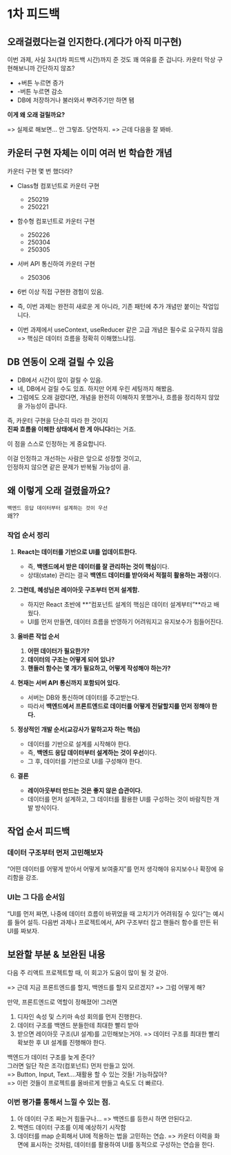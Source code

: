 # 1차 피드백

## 오래걸렸다는걸 인지한다.(게다가 아직 미구현)

이번 과제, 사실 3시(1차 피드백 시간)까지 준 것도 꽤 여유를 준 겁니다. 
카운터 막상 구현해보니까 간단하지 않죠?

- +버튼 누르면 증가
- -버튼 누르면 감소
- DB에 저장하거나 불러와서 뿌려주기만 하면 됌

**이게 왜 오래 걸릴까요?**

=> 실제로 해보면… 안 그렇죠. 당연하지.
=> 근데 다음을 잘 봐바.

## 카운터 구현 자체는 이미 여러 번 학습한 개념

카운터 구현 몇 번 했더라?

- Class형 컴포넌트로 카운터 구현
    - 250219
    - 250221
- 함수형 컴포넌트로 카운터 구현
    - 250226
    - 250304
    - 250305
- 서버 API 통신하여 카운터 구현
    - 250306

- 6번 이상 직접 구현한 경험이 있음.
- 즉, 이번 과제는 완전히 새로운 게 아니라, 기존 패턴에 추가 개념만 붙이는 작업입니다.
- 이번 과제에서 useContext, useReducer 같은 고급 개념은 필수로 요구하지 않음 => 핵심은 데이터 흐름을 정확히 이해했느냐임.  

## DB 연동이 오래 걸릴 수 있음

- DB에서 시간이 많이 걸릴 수 있음.  
- 네, DB에서 걸릴 수도 있죠. 하지만 어제 우린 세팅까지 해봤음.
- 그럼에도 오래 걸렸다면, 개념을 완전히 이해하지 못했거나, 흐름을 정리하지 않았을 가능성이 큽니다.

즉, 카운터 구현을 단순히 따라 한 것이지  
**진짜 흐름을 이해한 상태에서 한 게 아니다**라는 거죠.  

이 점을 스스로 인정하는 게 중요합니다.  

이걸 인정하고 개선하는 사람은 앞으로 성장할 것이고,  
인정하지 않으면 같은 문제가 반복될 가능성이 큼.

## 왜 이렇게 오래 걸렸을까요?

`백엔드 응답 데이터부터 설계하는 것이 우선`  
왜??

### 작업 순서 정리 

1. **React는 데이터를 기반으로 UI를 업데이트한다.**

   - 즉, **백엔드에서 받은 데이터를 잘 관리하는 것이 핵심**이다.  
   - 상태(state) 관리는 결국 **백엔드 데이터를 받아와서 적절히 활용하는 과정**이다.  

2. **그런데, 혜성님은 레이아웃 구조부터 먼저 설계함.** 

   - 하지만 React 초반에 **“컴포넌트 설계의 핵심은 데이터 설계부터”**라고 배웠다.  
   - UI를 먼저 만들면, 데이터 흐름을 반영하기 어려워지고 유지보수가 힘들어진다.  

3. **올바른 작업 순서**  

   1. **어떤 데이터가 필요한가?**  
   2. **데이터의 구조는 어떻게 되어 있나?**  
   3. **핸들러 함수는 몇 개가 필요하고, 어떻게 작성해야 하는가?**  

4. **현재는 서버 API 통신까지 포함되어 있다.**  

   - 서버는 DB와 통신하며 데이터를 주고받는다.  
   - 따라서 **백엔드에서 프론트엔드로 데이터를 어떻게 전달할지를 먼저 정해야 한다.**  

5. **정상적인 개발 순서(교강사가 말하고자 하는 핵심)**  

   - 데이터를 기반으로 설계를 시작해야 한다.  
   - 즉, **백엔드 응답 데이터부터 설계하는 것이 우선**이다.  
   - 그 후, 데이터를 기반으로 UI를 구성해야 한다.  

6. **결론**  

   - **레이아웃부터 만드는 것은 좋지 않은 습관이다.**  
   - 데이터를 먼저 설계하고, 그 데이터를 활용한 UI를 구성하는 것이 바람직한 개발 방식이다.

## 작업 순서 피드백

### 데이터 구조부터 먼저 고민해보자

“어떤 데이터를 어떻게 받아서 어떻게 보여줄지”를 먼저 생각해야 유지보수나 확장에 유리함을 강조.

### UI는 그 다음 순서임

“UI를 먼저 짜면, 나중에 데이터 흐름이 바뀌었을 때 고치기가 어려워질 수 있다”는 예시를 들어 설득.
다음번 과제나 프로젝트에서, API 구조부터 잡고 핸들러 함수를 만든 뒤 UI를 짜보자.  

## 보완할 부분 & 보완된 내용

다음 주 리액트 프로젝트할 때, 이 회고가 도움이 많이 될 것 같아.  

=> 근데 지금 프론트엔드를 할지, 백엔드를 할지 모르겠지?
=> 그럼 어떻게 해?

만약, 프론트엔드로 역할이 정해졌어! 그러면

1. 디자인 속성 및 스키마 속성 회의를 먼저 진행한다.
2. 데이터 구조를 백엔드 분들한테 최대한 빨리 받아
3. 받으면 레이아웃 구조(UI 설계)를 고민해보는거야.
=> 데이터 구조를 최대한 빨리 확보한 후 UI 설계를 진행해야 한다.

백엔드가 데이터 구조를 늦게 준다?  
그러면 일단 작은 조각(컴포넌트) 먼저 만들고 있어.  
=> Button, Input, Text....재활용 할 수 있는 것들! 가능하잖아?  
=> 이런 것들이 프로젝트를 올바르게 만들고 속도도 더 빠르다.

### 이번 평가를 통해서 느낄 수 있는 점.

1. 아 데이터 구조 짜는거 힘들구나... => 백엔드를 등한시 하면 안된다고.
2. 백엔드 데이터 구조를 이제 예상하기 시작함
3. 데이터를 map 순회해서 UI에 적용하는 법을 고민하는 연습.
=> 카운터 이력을 화면에 표시하는 것처럼, 데이터를 활용하여 UI를 동적으로 구성하는 연습을 한다.
